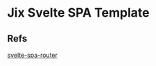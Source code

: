 # Jix Svelte SPA Template
## Refs
[svelte-spa-router](https://www.npmjs.com/package/svelte-spa-router)
